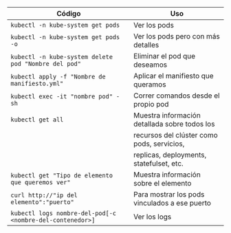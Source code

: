 | Código                                             | Uso                                               |
|----------------------------------------------------|---------------------------------------------------|
| `kubectl -n kube-system get pods`                   | Ver los pods                                      |
| `kubectl -n kube-system get pods -o`                | Ver los pods pero con más detalles                |
| `kubectl -n kube-system delete pod "Nombre del pod"`| Eliminar el pod que deseamos                      |
| `kubectl apply -f "Nombre de manifiesto.yml"`       | Aplicar el manifiesto que queramos                 |
| `kubectl exec -it "nombre pod" -sh`                 | Correr comandos desde el propio pod                |
| `kubectl get all`                                  | Muestra información detallada sobre todos los      |
|                                                    | recursos del clúster como pods, servicios,         |
|                                                    | replicas, deployments, statefulset, etc.           |
| `kubectl get "Tipo de elemento que queremos ver"`   | Muestra información sobre el elemento              |
| `curl http://"ip del elemento":"puerto"`            | Para mostrar los pods vinculados a ese puerto      |
| `kubectl logs nombre-del-pod[-c <nombre-del-contenedor>]` | Ver los logs                                      |
